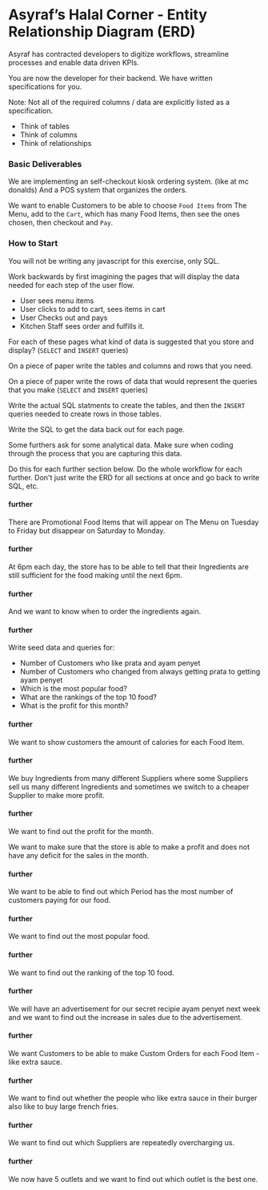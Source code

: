 # Asyraf’s Halal Corner - Entity Relationship Diagram (ERD) 

Asyraf has contracted developers to digitize workflows, streamline processes and enable data driven KPIs.

You are now the developer for their backend. We have written specifications for you.

Note: Not all of the required columns / data are explicitly listed as a specification.

* Think of tables
* Think of columns
* Think of relationships

### Basic Deliverables

We are implementing an self-checkout kiosk ordering system. (like at mc donalds) And a POS system that organizes the orders.

We want to enable Customers to be able to choose `Food Items` from The Menu, add to the `Cart`, which has many Food Items, then see the ones chosen, then checkout and `Pay`.

### How to Start

You will not be writing any javascript for this exercise, only SQL.

Work backwards by first imagining the pages that will display the data needed for each step of the user flow.

- User sees menu items
- User clicks to add to cart, sees items in cart
- User Checks out and pays
- Kitchen Staff sees order and fulfills it.

For each of these pages what kind of data is suggested that you store and display? (`SELECT` and `INSERT` queries)

On a piece of paper write the tables and columns and rows that you need.

On a piece of paper write the rows of data that would represent the queries that you make (`SELECT` and `INSERT` queries)

Write the actual SQL statments to create the tables, and then the `INSERT` queries needed to create rows in those tables.

Write the SQL to get the data back out for each page.

Some furthers ask for some analytical data. Make sure when coding through the process that you are capturing this data.

Do this for each further section below. Do the whole workflow for each further. Don't just write the ERD for all sections at once and go back to write SQL, etc.

#### further

There are Promotional Food Items that will appear on The Menu on Tuesday to Friday but disappear on Saturday to Monday.

#### further


At 6pm each day, the store has to be able to tell that their Ingredients are still sufficient for the food making until the next 6pm.

#### further
And we want to know when to order the ingredients again.

#### further

Write seed data and queries for:

- Number of Customers who like prata and ayam penyet
- Number of Customers who changed from always getting prata to getting ayam penyet
- Which is the most popular food?
- What are the rankings of the top 10 food?
- What is the profit for this month?

#### further

We want to show customers the amount of calories for each Food Item.

#### further


We buy Ingredients from many different Suppliers where some Suppliers sell us many different Ingredients and sometimes we switch to a cheaper Supplier to make more profit.

#### further

We want to find out the profit for the month.

We want to make sure that the store is able to make a profit and does not have any deficit for the sales in the month.

#### further

We want to be able to find out which Period has the most number of customers paying for our food.

#### further


We want to find out the most popular food.

#### further


We want to find out the ranking of the top 10 food.

#### further


We will have an advertisement for our secret recipie ayam penyet next week and we want to find out the increase in sales due to the advertisement.





#### further

We want Customers to be able to make Custom Orders for each Food Item - like extra sauce.

#### further

We want to find out whether the people who like extra sauce in their burger also like to buy large french fries.

#### further

We want to find out which Suppliers are repeatedly overcharging us.

#### further

We now have 5 outlets and we want to find out which outlet is the best one.
